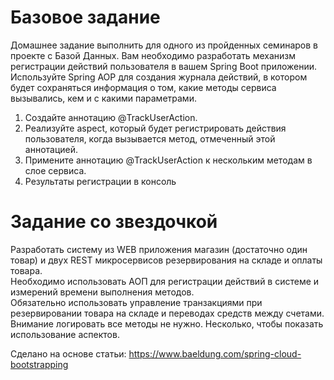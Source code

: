 # Базовое задание

Домашнее задание выполнить для одного из пройденных семинаров в проекте с Базой Данных.
Вам необходимо разработать механизм регистрации действий пользователя в вашем Spring Boot приложении. Используйте Spring AOP
для создания журнала действий, в котором будет сохраняться информация о том, какие методы сервиса вызывались, кем и с какими параметрами.  
1. Создайте аннотацию @TrackUserAction.
2. Реализуйте aspect, который будет регистрировать действия пользователя, когда вызывается метод, отмеченный этой аннотацией.
3. Примените аннотацию @TrackUserAction к нескольким методам в слое сервиса.
4. Результаты регистрации в консоль
   
# Задание со звездочкой

Разработать систему из WEB приложения магазин (достаточно один товар) и двух REST микросервисов резервирования на складе и оплаты товара.  
Необходимо использовать АОП для регистрации действий в системе и измерений времени выполнения методов.  
Обязательно использовать управление транзакциями при резервировании товара на складе и переводах средств между счетами.  
Внимание логировать все методы не нужно. Несколько, чтобы показать использование аспектов.  

Сделано на основе статьи: https://www.baeldung.com/spring-cloud-bootstrapping 